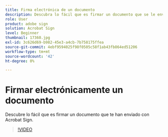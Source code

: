 ```yaml
---
title: Firma electrónica de un documento
description: Descubra lo fácil que es firmar un documento que se le envía con Acrobat Sign
role: User
product: adobe sign
solution: Acrobat Sign
level: Beginner
thumbnail: 17360.jpg
exl-id: 3c626d69-b982-45e3-a4cb-7b758175ffea
source-git-commit: 4ebf9594025f98f0505c58f1ab43fb864ed51206
workflow-type: tm+mt
source-wordcount: '42'
ht-degree: 0%

---
```


# Firmar electrónicamente un documento

Descubre lo fácil que es firmar un documento que te han enviado con Acrobat Sign.

>[!VIDEO](https://video.tv.adobe.com/v/344217?quality=12&learn=on&hidetitle=true)
